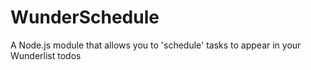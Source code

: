 # WunderSchedule
A Node.js module that allows you to 'schedule' tasks to appear in your Wunderlist todos
